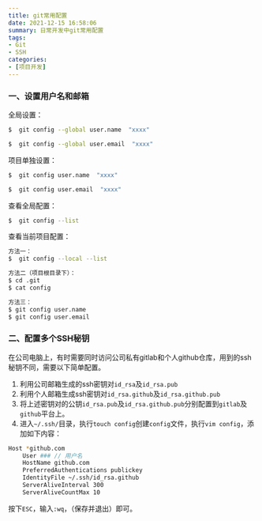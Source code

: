 ```yaml
---
title: git常用配置
date: 2021-12-15 16:58:06
summary: 日常开发中git常用配置
tags:
- Git
- SSH
categories:
- [项目开发]
---
```

### 一、设置用户名和邮箱
全局设置：
```bash
$  git config --global user.name  "xxxx"

$  git config --global user.email  "xxxx"
```

项目单独设置：
```bash
$  git config user.name  "xxxx"

$  git config user.email  "xxxx"
```

查看全局配置：
```bash
$  git config --list
```

查看当前项目配置：
```bash
方法一：
$  git config --local --list

方法二（项目根目录下）：
$ cd .git
$ cat config

方法三：
$ git config user.name 
$ git config user.email
```

### 二、配置多个SSH秘钥
在公司电脑上，有时需要同时访问公司私有gitlab和个人github仓库，用到的ssh秘钥不同，需要以下简单配置。  
1. 利用公司邮箱生成的ssh密钥对`id_rsa`及`id_rsa.pub`
2. 利用个人邮箱生成ssh密钥对`id_rsa.github`及`id_rsa.github.pub`
3. 将上述密钥对的公钥`id_rsa.pub`及`id_rsa.github.pub`分别配置到`gitlab`及`github`平台上。
4. 进入`~/.ssh/`目录，执行`touch config`创建`config`文件，执行`vim config`，添加如下内容：
``` bash
Host *github.com
    User ### // 用户名
    HostName github.com
    PreferredAuthentications publickey
    IdentityFile ~/.ssh/id_rsa.github
    ServerAliveInterval 300
    ServerAliveCountMax 10

```
按下`ESC`，输入`:wq`，（保存并退出）即可。